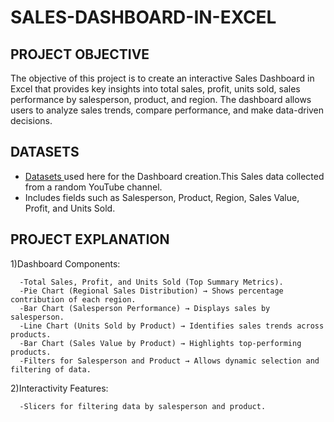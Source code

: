 # SALES-DASHBOARD-IN-EXCEL
## PROJECT OBJECTIVE

The objective of this project is to create an interactive Sales Dashboard in Excel that provides key insights into total sales, profit, units sold, sales performance by salesperson, product, and region. The dashboard allows users to analyze sales trends, compare performance, and make data-driven decisions.

## DATASETS
 - <a href="Datasets.xlsx">Datasets </a> used here for the Dashboard creation.This Sales data collected from a random YouTube channel.
 - Includes fields such as Salesperson, Product, Region, Sales Value, Profit, and Units Sold.

 ## PROJECT EXPLANATION
1)Dashboard Components:

      -Total Sales, Profit, and Units Sold (Top Summary Metrics).
      -Pie Chart (Regional Sales Distribution) → Shows percentage contribution of each region.
      -Bar Chart (Salesperson Performance) → Displays sales by salesperson.
      -Line Chart (Units Sold by Product) → Identifies sales trends across products.
      -Bar Chart (Sales Value by Product) → Highlights top-performing products.
      -Filters for Salesperson and Product → Allows dynamic selection and filtering of data.
2)Interactivity Features:

      -Slicers for filtering data by salesperson and product.
 

